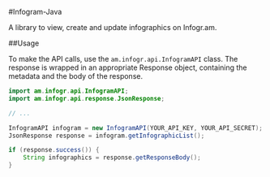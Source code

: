 #Infogram-Java

A library to view, create and update infographics on Infogr.am.

##Usage

To make the API calls, use the `am.infogr.api.InfogramAPI` class. The response is wrapped in an appropriate Response object, containing the metadata and the body of the response.

```java
import am.infogr.api.InfogramAPI;
import am.infogr.api.response.JsonResponse;

// ...

InfogramAPI infogram = new InfogramAPI(YOUR_API_KEY, YOUR_API_SECRET);
JsonResponse response = infogram.getInfographicList();

if (response.success()) {
    String infographics = response.getResponseBody();
}
```
